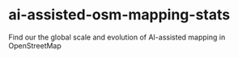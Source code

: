 # ai-assisted-osm-mapping-stats
Find our the global scale and evolution of AI-assisted mapping in OpenStreetMap
